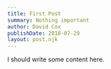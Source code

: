 ```yaml
---
title: First Post
summary: Nothing important
author: David Cox
publishDate: 2018-07-29
layout: post.njk
---
```


I should write some content here.
